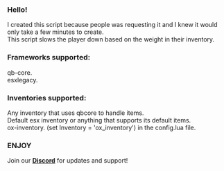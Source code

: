 ### Hello!
I created this script because people was requesting it and I knew it would only take a few minutes to create.<br>
This script slows the player down based on the weight in their inventory.<br>

### Frameworks supported: 
qb-core.<br>
esxlegacy.<br>

### Inventories supported:
Any inventory that uses qbcore to handle items.<br>
Default esx inventory or anything that supports its default items.<br>
ox-inventory. (set Inventory = 'ox_inventory') in the config.lua file.<br>

### ENJOY

Join our [**Discord**](https://discord.gg/eHh6ChAMwD) for updates and support!
